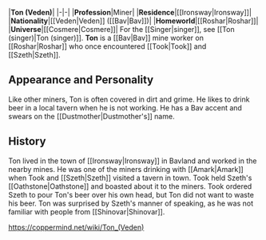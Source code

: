 |**Ton (Veden)**|
|-|-|
|**Profession**|Miner|
|**Residence**|[[Ironsway\|Ironsway]]|
|**Nationality**|[[Veden\|Veden]] ([[Bav\|Bav]])|
|**Homeworld**|[[Roshar\|Roshar]]|
|**Universe**|[[Cosmere\|Cosmere]]|
For the [[Singer\|singer]], see [[Ton (singer)\|Ton (singer)]].
**Ton** is a [[Bav\|Bav]] mine worker on [[Roshar\|Roshar]] who once encountered [[Took\|Took]] and [[Szeth\|Szeth]].

## Appearance and Personality
Like other miners, Ton is often covered in dirt and grime. He likes to drink beer in a local tavern when he is not working. He has a Bav accent and swears on the [[Dustmother\|Dustmother's]] name.

## History
Ton lived in the town of [[Ironsway\|Ironsway]] in Bavland and worked in the nearby mines. He was one of the miners drinking with [[Amark\|Amark]] when Took and [[Szeth\|Szeth]] visited a tavern in town. Took held Szeth's [[Oathstone\|Oathstone]] and boasted about it to the miners. Took ordered Szeth to pour Ton's beer over his own head, but Ton did not want to waste his beer. Ton was surprised by Szeth's manner of speaking, as he was not familiar with people from [[Shinovar\|Shinovar]].



https://coppermind.net/wiki/Ton_(Veden)